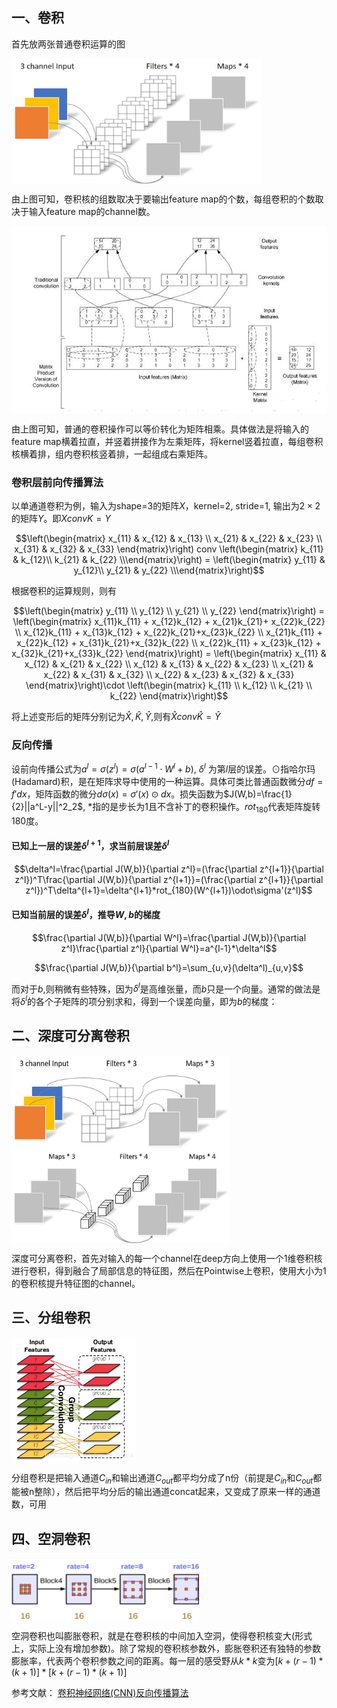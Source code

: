 ## 一、卷积

首先放两张普通卷积运算的图

<img src="../picture/vision-conv-1.jpg" width = "400" height = "200" alt="" align=center />

由上图可知，卷积核的组数取决于要输出feature map的个数，每组卷积的个数取决于输入feature map的channel数。

<img src="../picture/vision-conv-1.png" width = "600" height = "300" alt="" align=center />

由上图可知，普通的卷积操作可以等价转化为矩阵相乘。具体做法是将输入的feature map横着拉直，并竖着拼接作为左乘矩阵，将kernel竖着拉直，每组卷积核横着排，组内卷积核竖着排，一起组成右乘矩阵。

### 卷积层前向传播算法

以单通道卷积为例，输入为shape=3的矩阵$X$，kernel=2, stride=1, 输出为$2\times 2$的矩阵$Y$。即$XconvK=Y$

$$\left(\begin{matrix}
x_{11} & x_{12} & x_{13} \\ x_{21} & x_{22} & x_{23} \\ x_{31} & x_{32} & x_{33} 
\end{matrix}\right) conv \left(\begin{matrix} k_{11} & k_{12}\\ k_{21} & k_{22} \\\end{matrix}\right) = \left(\begin{matrix} y_{11} & y_{12}\\ y_{21} & y_{22} \\\end{matrix}\right)$$

根据卷积的运算规则，则有

$$\left(\begin{matrix} y_{11} \\ y_{12} \\ y_{21} \\ y_{22} \end{matrix}\right) = \left(\begin{matrix} x_{11}k_{11} + x_{12}k_{12} + x_{21}k_{21}+ x_{22}k_{22} \\ x_{12}k_{11} + x_{13}k_{12} + x_{22}k_{21}+x_{23}k_{22} \\ x_{21}k_{11} + x_{22}k_{12} + x_{31}k_{21}+x_{32}k_{22} \\ x_{22}k_{11} + x_{23}k_{12} + x_{32}k_{21}+x_{33}k_{22} \end{matrix}\right) = \left(\begin{matrix} x_{11} & x_{12} & x_{21} & x_{22} \\ x_{12} & x_{13} & x_{22} & x_{23} \\ x_{21} & x_{22} & x_{31} & x_{32} \\ x_{22} & x_{23} & x_{32} & x_{33} \end{matrix}\right)\cdot \left(\begin{matrix} k_{11} \\ k_{12} \\ k_{21} \\ k_{22}  \end{matrix}\right)$$

将上述变形后的矩阵分别记为$\hat X,\hat K, \hat Y$,则有$\hat Xconv\hat K = \hat Y$


### 反向传播

设前向传播公式为$a^l=\sigma(z^l)=\sigma(a^{l-1}\cdot W^l+b)$, $\delta^l$ 为第$l$层的误差。$\odot$指哈尔玛(Hadamard)积，是在矩阵求导中使用的一种运算。具体可类比普通函数微分$df=f'dx$，矩阵函数的微分$d\sigma(x)=\sigma'(x)\odot dx$。损失函数为$J(W,b)=\frac{1}{2}||a^L-y||^2_2$, $*$指的是步长为1且不含补丁的卷积操作。$rot_{180}$代表矩阵旋转180度。

#### 已知上一层的误差$\delta^{l+1}$，求当前层误差$\delta^l$

$$\delta^l=\frac{\partial J(W,b)}{\partial z^l}=(\frac{\partial z^{l+1}}{\partial z^l})^T\frac{\partial J(W,b)}{\partial z^{l+1}}=(\frac{\partial z^{l+1}}{\partial z^l})^T\delta^{l+1}=\delta^{l+1}*rot_{180}(W^{l+1})\odot\sigma'(z^l)$$

#### 已知当前层的误差$\delta^l$，推导$W,b$的梯度

$$\frac{\partial J(W,b)}{\partial W^l}=\frac{\partial J(W,b)}{\partial z^l}\frac{\partial z^l}{\partial W^l}=a^{l-1}*\delta^l$$

$$\frac{\partial J(W,b)}{\partial b^l}=\sum_{u,v}(\delta^l)_{u,v}$$

而对于$b$,则稍微有些特殊，因为$\delta^l$是高维张量，而$b$只是一个向量。通常的做法是将$\delta^l$的各个子矩阵的项分别求和，得到一个误差向量，即为$b$的梯度：


## 二、深度可分离卷积

<img src="../picture/vision-conv-2.jpg" width = "350" height = "150" alt="" align=center />


<img src="../picture/vision-conv-3.jpg" width = "350" height = "150" alt="" align=center />

深度可分离卷积，首先对输入的每一个channel在deep方向上使用一个1维卷积核进行卷积，得到融合了局部信息的特征图，然后在Pointwise上卷积，使用大小为1的卷积核提升特征图的channel。

## 三、分组卷积

<img src="../picture/vision-conv-2.png" width = "200" height = "200" alt="" align=center />

分组卷积是把输入通道$C_{in}$和输出通道$C_{out}$都平均分成了n份（前提是$C_{in}$和$C_{out}$都能被n整除），然后把平均分后的输出通道concat起来，又变成了原来一样的通道数，可用

## 四、空洞卷积


<img src="../picture/vision-conv-3.png" width = "300" height = "100" alt="" align=center />

空洞卷积也叫膨胀卷积，就是在卷积核的中间加入空洞，使得卷积核变大(形式上，实际上没有增加参数)。除了常规的卷积核参数外，膨胀卷积还有独特的参数膨胀率，代表两个卷积参数之间的距离。每一层的感受野从$k*k$变为$[k+(r-1)*(k+1)]*[k+(r-1)*(k+1)]$



参考文献：
[卷积神经网络(CNN)反向传播算法](https://www.cnblogs.com/pinard/p/6494810.html)


